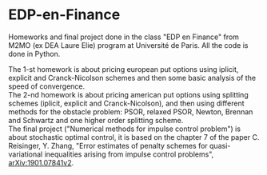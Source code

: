 # EDP-en-Finance
Homeworks and final project done in the class "EDP en Finance" from M2MO (ex DEA Laure Elie) program at  Université de Paris. All the code is done in Python.

The 1-st homework is about pricing european put options using iplicit, explicit and Cranck-Nicolson schemes and then some basic analysis of the speed of convergence.
<br />
The 2-nd homework is about pricing american put options using splitting schemes (iplicit, explicit and Cranck-Nicolson), and then using different methods for the obstacle problem: PSOR, relaxed PSOR, Newton, Brennan and Schwartz and one higher order splitting scheme.
<br />
The final project ("Numerical methods for impulse control problem") is about stochastic optimal control, it is based on the chapter 7 of the paper C. Reisinger, Y. Zhang, "Error estimates of penalty schemes for quasi-variational inequalities arising from impulse control problems", [arXiv:1901.07841v2](https://arxiv.org/abs/1901.07841).
